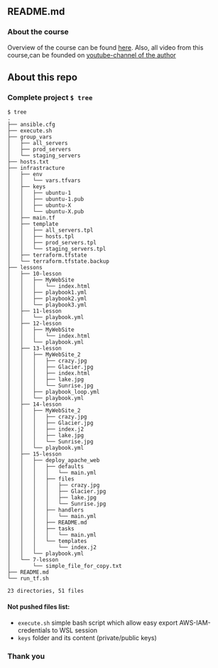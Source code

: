## README.md

### About the course

Overview of the course can be found [here](https://www.udemy.com/course/russian-ansible/).
Also, all video from this course,can be founded on [youtube-channel of the author](https://www.youtube.com/watch?v=Ck1SGolr6GI&list=PLg5SS_4L6LYufspdPupdynbMQTBnZd31N)

## About this repo

### Complete project `$ tree`

```
$ tree
.
├── ansible.cfg
├── execute.sh
├── group_vars
│   ├── all_servers
│   ├── prod_servers
│   └── staging_servers
├── hosts.txt
├── infrastracture
│   ├── env
│   │   └── vars.tfvars
│   ├── keys
│   │   ├── ubuntu-1
│   │   ├── ubuntu-1.pub
│   │   ├── ubuntu-X
│   │   └── ubuntu-X.pub
│   ├── main.tf
│   ├── template
│   │   ├── all_servers.tpl
│   │   ├── hosts.tpl
│   │   ├── prod_servers.tpl
│   │   └── staging_servers.tpl
│   ├── terraform.tfstate
│   └── terraform.tfstate.backup
├── lessons
│   ├── 10-lesson
│   │   ├── MyWebSite
│   │   │   └── index.html
│   │   ├── playbook1.yml
│   │   ├── playbook2.yml
│   │   └── playbook3.yml
│   ├── 11-lesson
│   │   └── playbook.yml
│   ├── 12-lesson
│   │   ├── MyWebSite
│   │   │   └── index.html
│   │   └── playbook.yml
│   ├── 13-lesson
│   │   ├── MyWebSite_2
│   │   │   ├── crazy.jpg
│   │   │   ├── Glacier.jpg
│   │   │   ├── index.html
│   │   │   ├── lake.jpg
│   │   │   └── Sunrise.jpg
│   │   ├── playbook_loop.yml
│   │   └── playbook.yml
│   ├── 14-lesson
│   │   ├── MyWebSite_2
│   │   │   ├── crazy.jpg
│   │   │   ├── Glacier.jpg
│   │   │   ├── index.j2
│   │   │   ├── lake.jpg
│   │   │   └── Sunrise.jpg
│   │   └── playbook.yml
│   ├── 15-lesson
│   │   ├── deploy_apache_web
│   │   │   ├── defaults
│   │   │   │   └── main.yml
│   │   │   ├── files
│   │   │   │   ├── crazy.jpg
│   │   │   │   ├── Glacier.jpg
│   │   │   │   ├── lake.jpg
│   │   │   │   └── Sunrise.jpg
│   │   │   ├── handlers
│   │   │   │   └── main.yml
│   │   │   ├── README.md
│   │   │   ├── tasks
│   │   │   │   └── main.yml
│   │   │   └── templates
│   │   │       └── index.j2
│   │   └── playbook.yml
│   └── 7-lesson
│       └── simple_file_for_copy.txt
├── README.md
└── run_tf.sh

23 directories, 51 files
```

#### Not pushed files list:
- `execute.sh` simple bash script which allow easy export AWS-IAM-credentials to WSL session
- `keys` folder and its content (private/public keys)



### Thank you
